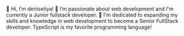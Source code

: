 👋 Hi, I’m denisetiya! 👀 I’m passionate about web development and I'm currently a Junior fullstack developer. 🌱 I'm dedicated to expanding my skills and knowledge in web development to become a Senior FullStack developer. TypeScript is my favorite programming language!
